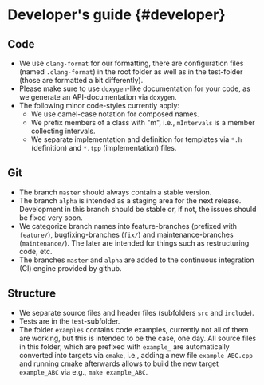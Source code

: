 # Developer's guide {#developer}

## Code

* We use `clang-format` for our formatting, there are configuration files (named `.clang-format`) in the root folder as
  well as in the test-folder (those are formatted a bit differently).
* Please make sure to use `doxygen`-like documentation for your code, as we generate an API-documentation via `doxygen`.
* The following minor code-styles currently apply:
    * We use camel-case notation for composed names.
    * We prefix members of a class with "m", i.e., `mIntervals` is a member collecting intervals.
    * We separate implementation and definition for templates via `*.h` (definition) and `*.tpp` (implementation) files.

## Git

* The branch `master` should always contain a stable version.
* The branch `alpha` is intended as a staging area for the next release. Development in this branch should be stable or,
  if not, the issues should be fixed very soon.
* We categorize branch names into feature-branches (prefixed with `feature/`), bugfixing-branches (`fix/`) and
  maintenance-branches (`maintenance/`). The later are intended for things such as restructuring code, etc.
* The branches `master` and `alpha` are added to the continuous integration (CI) engine provided by github.

## Structure

* We separate source files and header files (subfolders `src` and `include`).
* Tests are in the test-subfolder.
* The folder `examples` contains code examples, currently not all of them are working, but this is intended to be the
  case, one day. All source files in this folder, which are prefixed with `example_` are automatically converted into
  targets via `cmake`, i.e., adding a new file `example_ABC.cpp` and running cmake afterwards allows to build the new
  target `example_ABC` via e.g., `make example_ABC`.

